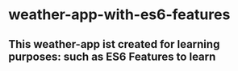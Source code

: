 # weather-app-with-es6-features
## This weather-app ist created for learning purposes: such as ES6 Features to learn
